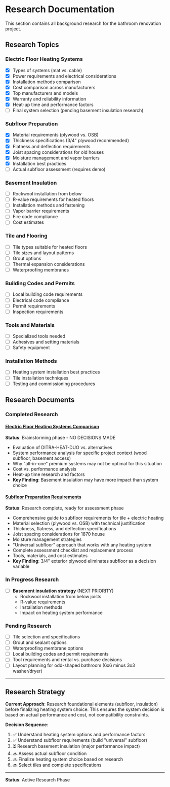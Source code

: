 # Research Documentation

This section contains all background research for the bathroom renovation project.

## Research Topics

### Electric Floor Heating Systems
- [x] Types of systems (mat vs. cable)
- [x] Power requirements and electrical considerations
- [x] Installation methods comparison
- [x] Cost comparison across manufacturers
- [x] Top manufacturers and models
- [x] Warranty and reliability information
- [x] Heat-up time and performance factors
- [ ] Final system selection (pending basement insulation research)

### Subfloor Preparation
- [x] Material requirements (plywood vs. OSB)
- [x] Thickness specifications (3/4" plywood recommended)
- [x] Flatness and deflection requirements
- [x] Joist spacing considerations for old houses
- [x] Moisture management and vapor barriers
- [x] Installation best practices
- [ ] Actual subfloor assessment (requires demo)

### Basement Insulation
- [ ] Rockwool installation from below
- [ ] R-value requirements for heated floors
- [ ] Installation methods and fastening
- [ ] Vapor barrier requirements
- [ ] Fire code compliance
- [ ] Cost estimates

### Tile and Flooring
- [ ] Tile types suitable for heated floors
- [ ] Tile sizes and layout patterns
- [ ] Grout options
- [ ] Thermal expansion considerations
- [ ] Waterproofing membranes

### Building Codes and Permits
- [ ] Local building code requirements
- [ ] Electrical code compliance
- [ ] Permit requirements
- [ ] Inspection requirements

### Tools and Materials
- [ ] Specialized tools needed
- [ ] Adhesives and setting materials
- [ ] Safety equipment

### Installation Methods
- [ ] Heating system installation best practices
- [ ] Tile installation techniques
- [ ] Testing and commissioning procedures

## Research Documents

### Completed Research

#### [Electric Floor Heating Systems Comparison](electric-floor-heating-comparison.md)
**Status**: Brainstorming phase - NO DECISIONS MADE
- Evaluation of DITRA-HEAT-DUO vs. alternatives
- System performance analysis for specific project context (wood subfloor, basement access)
- Why "all-in-one" premium systems may not be optimal for this situation
- Cost vs. performance analysis
- Heat-up time research and factors
- **Key Finding**: Basement insulation may have more impact than system choice

#### [Subfloor Preparation Requirements](subfloor-preparation-requirements.md)
**Status**: Research complete, ready for assessment phase
- Comprehensive guide to subfloor requirements for tile + electric heating
- Material selection (plywood vs. OSB) with technical justification
- Thickness, flatness, and deflection specifications
- Joist spacing considerations for 1870 house
- Moisture management strategies
- "Universal subfloor" approach that works with any heating system
- Complete assessment checklist and replacement process
- Tools, materials, and cost estimates
- **Key Finding**: 3/4" exterior plywood eliminates subfloor as a decision variable

### In Progress Research
- [ ] **Basement insulation strategy** (NEXT PRIORITY)
  - Rockwool installation from below joists
  - R-value requirements
  - Installation methods
  - Impact on heating system performance

### Pending Research
- [ ] Tile selection and specifications
- [ ] Grout and sealant options
- [ ] Waterproofing membrane options
- [ ] Local building codes and permit requirements
- [ ] Tool requirements and rental vs. purchase decisions
- [ ] Layout planning for odd-shaped bathroom (6x6 minus 3x3 washer/dryer)

---

## Research Strategy

**Current Approach**: Research foundational elements (subfloor, insulation) before finalizing heating system choice. This ensures the system decision is based on actual performance and cost, not compatibility constraints.

**Decision Sequence**:
1. ✅ Understand heating system options and performance factors
2. ✅ Understand subfloor requirements (build "universal" subfloor)
3. ⏳ Research basement insulation (major performance impact)
4. 🔜 Assess actual subfloor condition
5. 🔜 Finalize heating system choice based on research
6. 🔜 Select tiles and complete specifications

---

**Status**: Active Research Phase
